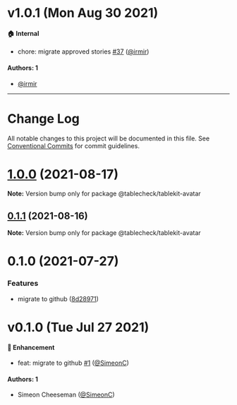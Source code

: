 # v1.0.1 (Mon Aug 30 2021)

#### 🏠 Internal

- chore: migrate approved stories [#37](https://github.com/tablecheck/tablekit/pull/37) ([@irmir](https://github.com/irmir))

#### Authors: 1

- [@irmir](https://github.com/irmir)

---

# Change Log

All notable changes to this project will be documented in this file.
See [Conventional Commits](https://conventionalcommits.org) for commit guidelines.

# [1.0.0](https://github.com/tablecheck/tablekit/compare/@tablecheck/tablekit-avatar@0.1.1...@tablecheck/tablekit-avatar@1.0.0) (2021-08-17)

**Note:** Version bump only for package @tablecheck/tablekit-avatar





## [0.1.1](https://github.com/tablecheck/tablekit/compare/@tablecheck/tablekit-avatar@0.1.0...@tablecheck/tablekit-avatar@0.1.1) (2021-08-16)

**Note:** Version bump only for package @tablecheck/tablekit-avatar





# 0.1.0 (2021-07-27)


### Features

* migrate to github ([8d28971](https://github.com/tablecheck/tablekit/commit/8d28971175010fcb2a3cd9c48a749e7af1bdc9f9))





# v0.1.0 (Tue Jul 27 2021)

#### 🚀 Enhancement

- feat: migrate to github [#1](https://github.com/tablecheck/tablekit/pull/1) ([@SimeonC](https://github.com/SimeonC))

#### Authors: 1

- Simeon Cheeseman ([@SimeonC](https://github.com/SimeonC))
